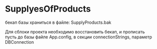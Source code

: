 # SupplyesOfProducts

бекап базы храниться в файле:
SupplyProducts.bak

Для сблоки проекта необходимо восстановить бекап, и прописать пусть до базы файле App.config, в секции connectionStrings, параметр DBConnection
